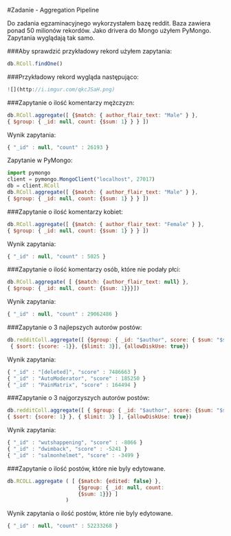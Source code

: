 #Zadanie - Aggregation Pipeline

Do zadania egzaminacyjnego wykorzystałem bazę reddit. Baza zawiera ponad 50 milionów rekordów.
Jako drivera do Mongo użyłem PyMongo. Zapytania wyglądają tak samo.

###Aby sprawdzić przykładowy rekord użyłem zapytania:
```js
db.RColl.findOne()
```

###Przykładowy rekord wygląda następująco: 
```js
![](http://i.imgur.com/qkcJSaH.png)
```

###Zapytanie o ilość komentarzy mężczyzn: 
```js
db.RColl.aggregate([ {$match: { author_flair_text: "Male" } }, 
{ $group: { _id: null, count: {$sum: 1} } } ])
```

Wynik zapytania: 
```js
{ "_id" : null, "count" : 26193 }
```
Zapytanie w PyMongo:
```js
import pymongo
client = pymongo.MongoClient("localhost", 27017)
db = client.RColl
db.RColl.aggregate([ {$match: { author_flair_text: "Male" } }, 
{ $group: { _id: null, count: {$sum: 1} } } ])
```


###Zapytanie o ilość komentarzy kobiet:
```js
db.RColl.aggregate([ {$match: { author_flair_text: "Female" } }, 
{ $group: { _id: null, count: {$sum: 1} } } ])
```


Wynik zapytania:
```js
{ "_id" : null, "count" : 5025 }
```


###Zapytanie o ilość komentarzy osób, które nie podały płci:
```js
db.RColl.aggregate( [ {$match: {author_flair_text: null} }, 
{ $group: { _id: null, count: {$sum: 1}}}])
```

Wynik zapytania: 
```js
{ "_id" : null, "count" : 29062486 }
```

###Zapytanie o 3 najlepszych autorów postów:
```js
db.redditColl.aggregate([ {$group: { _id: "$author", score: { $sum: "$score"} } },
 { $sort: {score: -1}}, {$limit: 3}], {allowDiskUse: true})
```

Wynik zapytania:
```js
{ "_id" : "[deleted]", "score" : 7486663 }
{ "_id" : "AutoModerator", "score" : 185250 }
{ "_id" : "PainMatrix", "score" : 164494 }
```

###Zapytanie o 3 najgorzyszych autorów postów: 
```js
db.redditColl.aggregate([ { $group: { _id: "$author", score: {$sum: "$score" } } },
{ $sort: {score: 1} }, { $limit: 3} ], {allowDiskUse: true})
```

Wynik zapytania:
```js
{ "_id" : "wutshappening", "score" : -8066 }
{ "_id" : "dwimback", "score" : -5241 }
{ "_id" : "salmonhelmet", "score" : -3499 }
```

###Zapytanie o ilość postów, które nie byly edytowane.

```js
db.RCOLL.aggregate ( [ {$match: {edited: false} }, 
                       {$group: { _id: null, count: 
                       {$sum: 1}}} ]
                   )
```

Wynik zapytania o ilość postów, które nie byly edytowane.

```js
{ "_id" : null, "count" : 52233268 }
```

